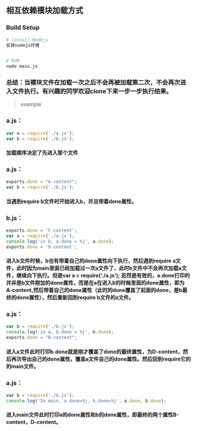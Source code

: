 ## 相互依赖模块加载方式


### Build Setup

``` bash
# install Nodejs
安装nodejs环境


# RUN
node main.js
```

### 总结：当模块文件在加载一次之后不会再被加载第二次，不会再次进入文件执行。有兴趣的同学欢迎clone下来一步一步执行结果。

> example

### a.js：
```javascript
var a = require('./a.js');
var b = require('./b.js');
```
#### 加载顺序决定了先进入那个文件

### a.js：
```javascript
exports.done = "A-content";
var b = require('./b.js');
```
#### 当遇到require b文件时开始进入b，并且带着done属性。

### b.js：
```javascript
exports.done = 'C-content';                   
var a = require('./a.js');                   
console.log('in b, a.done = %j', a.done);         
exports.done = 'D-content';             
```
#### 进入b文件时候，b也有带着自己的done属性向下执行，然后遇到require a文件，此时因为main里面已经加载过一次a文件了，此时b文件中不会再次加载a文件，继续向下执行。但是var a = require('./a.js'); 忍然是有效的，a.done打印的并非是b文件刚加的done属性，而是在a在进入b的时候里面的done属性，即为 A-content,然后带着自己的done属性（此时的done覆盖了前面的done，是b最终的done属性），然后重新回到require b文件的a文件。

### a.js：
```javascript
var b = require('./b.js');
console.log('in a, b.done = %j', b.done);   
exports.done = "B-content";              
```
#### 进入a文件此时打印b.done就是刚才覆盖了done的最终属性，为D-content，然后再次导出自己的done属性，覆盖a文件自己的done属性。然后回到require它的的main文件。

### a.js：
```javascript
var b = require('./b.js');
console.log('In main, a.done=%j, b.done=%j', a.done, b.done);
```
#### 进入main文件此时打印a的done属性和b的done属性，即最终的两个属性B-content，D-content。
